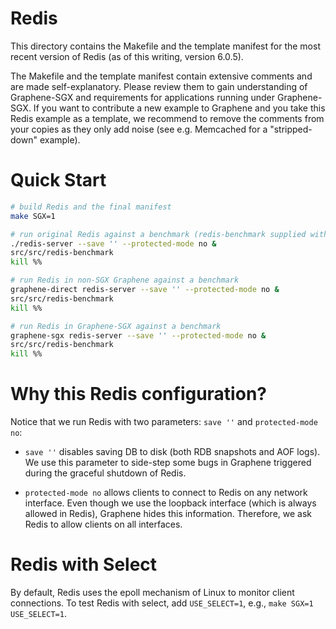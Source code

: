 # Redis

This directory contains the Makefile and the template manifest for the most
recent version of Redis (as of this writing, version 6.0.5).

The Makefile and the template manifest contain extensive comments and are made
self-explanatory. Please review them to gain understanding of Graphene-SGX and
requirements for applications running under Graphene-SGX. If you want to
contribute a new example to Graphene and you take this Redis example as a
template, we recommend to remove the comments from your copies as they only add
noise (see e.g. Memcached for a "stripped-down" example).


# Quick Start

```sh
# build Redis and the final manifest
make SGX=1

# run original Redis against a benchmark (redis-benchmark supplied with Redis)
./redis-server --save '' --protected-mode no &
src/src/redis-benchmark
kill %%

# run Redis in non-SGX Graphene against a benchmark
graphene-direct redis-server --save '' --protected-mode no &
src/src/redis-benchmark
kill %%

# run Redis in Graphene-SGX against a benchmark
graphene-sgx redis-server --save '' --protected-mode no &
src/src/redis-benchmark
kill %%
```

# Why this Redis configuration?

Notice that we run Redis with two parameters: `save ''` and `protected-mode no`:

- `save ''` disables saving DB to disk (both RDB snapshots and AOF logs). We use
  this parameter to side-step some bugs in Graphene triggered during the
  graceful shutdown of Redis.

- `protected-mode no` allows clients to connect to Redis on any network
  interface. Even though we use the loopback interface (which is always allowed
  in Redis), Graphene hides this information. Therefore, we ask Redis to allow
  clients on all interfaces.

# Redis with Select

By default, Redis uses the epoll mechanism of Linux to monitor client
connections.  To test Redis with select, add `USE_SELECT=1`, e.g., `make SGX=1
USE_SELECT=1`.
